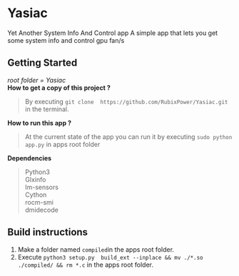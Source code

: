 # Yasiac
Yet Another System Info And Control app
A simple app that lets you get some system info and control gpu fan/s

## Getting Started
*root folder = Yasiac*                                                                                                                    
**How to get a copy of this project ?**                                                                                               
>By executing ```git clone  https://github.com/RubixPower/Yasiac.git``` in the terminal.                                                            

**How to run this app ?**
>At the current state of the app you can run it by executing ```sudo python app.py``` in apps root folder

**Dependencies**
>Python3                                                                                                                                        
>Glxinfo                                                                                                                                        
>lm-sensors                                                                                                                                        
>Cython                                                                                                                                       
>rocm-smi                                                                                                                                        
>dmidecode                                                                                                                                        
##  Build instructions                                                                                                                                        
1. Make a folder named `compiled`in the apps root folder.                                                                                                                                        
2. Execute ``python3 setup.py  build_ext --inplace && mv ./*.so ./compiled/ && rm *.c`` in the apps root folder.                                                                                                                                        
